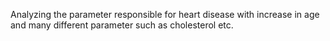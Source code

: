 Analyzing the parameter responsible for heart disease with increase in age and many different parameter such as cholesterol etc.
